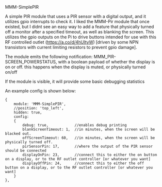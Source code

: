MMM-SimplePIR 

A simple PIR module that uses a PIR sensor with a digital output, and it utilizes gpio interrupts to check it. I liked the MMM-Pir module that once existed, but I didnt see an easy way to add a feature that physically turned off a monitor after a specified timeout, as well as blanking the screen. This utilizes the gpio outputs on the Pi to drive buttons intended for use with this RF controlled outlet (https://a.co/d/4hUItyW) [driven by some NPN transistors with current limiting resistors to prevent gpio damage]. 

The module emits the following notification: MMM_PIR-SCREEN_POWERSTATUS, with a boolean payload of whether the display is on or off. this happens when the display is muted, or physically turned on/off

If the module is visible, it will provide some basic debugging statistics


An example config is shown below:

```
{
    module: 'MMM-SimplePIR',
    //position: 'top_left',
    hidden: true,
    config:
    {
        debug: true,            //enables debug printing
        blankScreenTimeout: 1,  //in minutes, when the screen will be blacked out. 
        offScreenTimeout: 60,   //in minutes, when the screen will be physically turned off.
        pirSensorPin: 17,       //where the output of the PIR sensor should be connected
        displayOnPin: 23,       //connect this to either the on button on a display, or to the RF outlet controller [or whatever you want]
        displayOffPin: 24,      //connect this to either the off button on a display, or to the RF outlet controller [or whatever you want]
    }
},
```